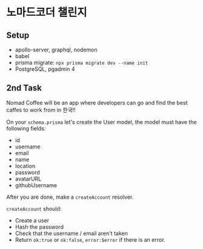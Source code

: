 # 노마드코더 챌린지

## Setup

 - apollo-server, graphql, nodemon
 - babel
 - prisma
    migrate: `npx prisma migrate dev --name init`
 - PostgreSQL, pgadmin 4
 

## 2nd Task

Nomad Coffee will be an app where developers can go and find the best caffes to work from in 한국!!

On your `schema.prisma` let's create the User model, the model must have the following fields:

- id
- username
- email
- name
- location
- password
- avatarURL
- githubUsername

After you are done, make a `createAccount` resolver.

`createAccount` should:

- Create a user
- Hash the password
- Check that the username / email aren't taken
- Return `ok:true` or `ok:false`, `error:$error` if there is an error.
